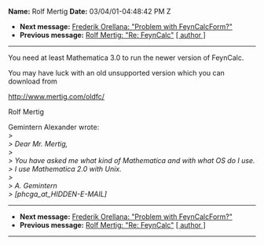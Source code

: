 **Name:** Rolf Mertig
**Date:** 03/04/01-04:48:42 PM Z

  - **Next message:** [Frederik Orellana: "Problem with
    FeynCalcForm?"](0043.html)
  - **Previous message:** [Rolf Mertig: "Re: FeynCalc"](0041.html)
    [[ author ]](author.html#42)

-----

You need at least Mathematica 3.0 to run the newer version of
FeynCalc.  

You may have luck with an old unsupported version which you can  
download from  

<http://www.mertig.com/oldfc/>  

Rolf Mertig  

Gemintern Alexander wrote:  
*\>*  
*\> Dear Mr. Mertig,*  
*\>*  
*\> You have asked me what kind of Mathematica and with what OS do I
use.*  
*\> I use Mathematica 2.0 with Unix.*  
*\>*  
*\> A. Gemintern*  
*\>
[phcga_at_HIDDEN-E-MAIL]*  

-----

  - **Next message:** [Frederik Orellana: "Problem with
    FeynCalcForm?"](0043.html)
  - **Previous message:** [Rolf Mertig: "Re: FeynCalc"](0041.html)
    [[ author ]](author.html#42)

-----


